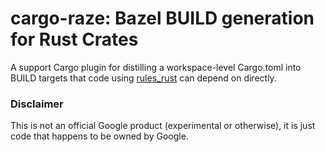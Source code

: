 # cargo-raze: Bazel BUILD generation for Rust Crates

A support Cargo plugin for distilling a workspace-level Cargo.toml into BUILD
targets that code using [rules_rust](https://github.com/bazelbuild/rules_rust)
can depend on directly.

### Disclaimer

This is not an official Google product (experimental or otherwise), it is just code that happens to be owned by Google.

